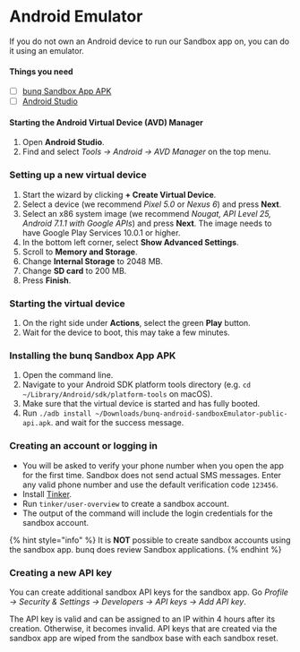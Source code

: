# Android Emulator

If you do not own an Android device to run our Sandbox app on, you can do it using an emulator.

#### Things you need

* [ ] [bunq Sandbox App APK](https://appstore.bunq.com/api/android/builds/bunq-android-sandbox-master.apk)
* [ ] [Android Studio](https://developer.android.com/studio/index.html)

#### Starting the Android Virtual Device \(AVD\) Manager

1. Open **Android Studio**.
2. Find and select _Tools → Android → AVD Manager_ on the top menu.

### Setting up a new virtual device

1. Start the wizard by clicking **+ Create Virtual Device**.
2. Select a device \(we recommend _Pixel 5.0_ or _Nexus 6_\) and press **Next**.
3. Select an x86 system image \(we recommend _Nougat, API Level 25, Android 7.1.1 with Google APIs_\) and press **Next**. The image needs to have Google Play Services 10.0.1 or higher.
4. In the bottom left corner, select **Show Advanced Settings**.
5. Scroll to **Memory and Storage**.
6. Change **Internal Storage** to 2048 MB.
7. Change **SD card** to 200 MB.
8. Press **Finish**.

### Starting the virtual device

1. On the right side under **Actions**, select the green **Play** button.
2. Wait for the device to boot, this may take a few minutes.

### Installing the bunq Sandbox App APK

1. Open the command line.
2. Navigate to your Android SDK platform tools directory \(e.g. `cd ~/Library/Android/sdk/platform-tools` on macOS\).
3. Make sure that the virtual device is started and has fully booted.
4. Run `./adb install ~/Downloads/bunq-android-sandboxEmulator-public-api.apk`. and wait for the success message.

### Creating an account or logging in

* You will be asked to verify your phone number when you open the app for the first time. Sandbox does not send actual SMS messages. Enter any valid phone number and use the default verification code `123456`. 
* Install [Tinker](https://lexy.gitbook.io/bunq/quickstart/tinker).
* Run `tinker/user-overview` to create a sandbox account.
* The output of the command will include the login credentials for the sandbox account.

{% hint style="info" %}
It is **NOT** possible to create sandbox accounts using the sandbox app. bunq does review Sandbox applications.
{% endhint %}

### Creating a new API key

You can create additional sandbox API keys for the sandbox app. Go _Profile → Security & Settings → Developers → API keys → Add API key_. 

The API key is valid and can be assigned to an IP within 4 hours after its creation. Otherwise, it becomes invalid. API keys that are created via the sandbox app are wiped from the sandbox base with each sandbox reset.

